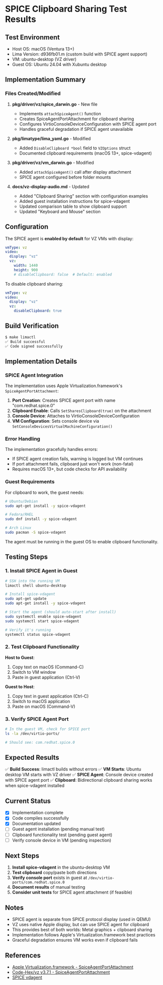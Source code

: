 # SPICE Clipboard Sharing Test Results

## Test Environment
- Host OS: macOS (Ventura 13+)
- Lima Version: d936fb01.m (custom build with SPICE agent support)
- VM: ubuntu-desktop (VZ driver)
- Guest OS: Ubuntu 24.04 with Xubuntu desktop

## Implementation Summary

### Files Created/Modified

1. **pkg/driver/vz/spice_darwin.go** - New file
   - Implements `attachSpiceAgent()` function
   - Creates SpiceAgentPortAttachment for clipboard sharing
   - Configures VirtioConsoleDeviceConfiguration with SPICE agent port
   - Handles graceful degradation if SPICE agent unavailable

2. **pkg/limatype/lima_yaml.go** - Modified
   - Added `DisableClipboard *bool` field to `VZOptions` struct
   - Documented clipboard requirements (macOS 13+, spice-vdagent)

3. **pkg/driver/vz/vm_darwin.go** - Modified
   - Added `attachSpiceAgent()` call after display attachment
   - SPICE agent configured before folder mounts

4. **docs/vz-display-audio.md** - Updated
   - Added "Clipboard Sharing" section with configuration examples
   - Added guest installation instructions for spice-vdagent
   - Updated comparison table to show clipboard support
   - Updated "Keyboard and Mouse" section

## Configuration

The SPICE agent is **enabled by default** for VZ VMs with display:

```yaml
vmType: vz
video:
  display: "vz"
  vz:
    width: 1440
    height: 900
    # disableClipboard: false  # Default: enabled
```

To disable clipboard sharing:

```yaml
vmType: vz
video:
  display: "vz"
  vz:
    disableClipboard: true
```

## Build Verification

```bash
$ make limactl
✅ Build successful
✅ Code signed successfully
```

## Implementation Details

### SPICE Agent Integration

The implementation uses Apple Virtualization.framework's `SpiceAgentPortAttachment`:

1. **Port Creation**: Creates SPICE agent port with name "com.redhat.spice.0"
2. **Clipboard Enable**: Calls `SetSharesClipboard(true)` on the attachment
3. **Console Device**: Attaches to VirtioConsoleDeviceConfiguration
4. **VM Configuration**: Sets console device via `SetConsoleDevicesVirtualMachineConfiguration()`

### Error Handling

The implementation gracefully handles errors:
- If SPICE agent creation fails, warning is logged but VM continues
- If port attachment fails, clipboard just won't work (non-fatal)
- Requires macOS 13+, but code checks for API availability

### Guest Requirements

For clipboard to work, the guest needs:

```bash
# Ubuntu/Debian
sudo apt-get install -y spice-vdagent

# Fedora/RHEL
sudo dnf install -y spice-vdagent

# Arch Linux
sudo pacman -S spice-vdagent
```

The agent must be running in the guest OS to enable clipboard functionality.

## Testing Steps

### 1. Install SPICE Agent in Guest

```bash
# SSH into the running VM
limactl shell ubuntu-desktop

# Install spice-vdagent
sudo apt-get update
sudo apt-get install -y spice-vdagent

# Start the agent (should auto-start after install)
sudo systemctl enable spice-vdagent
sudo systemctl start spice-vdagent

# Verify it's running
systemctl status spice-vdagent
```

### 2. Test Clipboard Functionality

**Host to Guest**:
1. Copy text on macOS (Command-C)
2. Switch to VM window
3. Paste in guest application (Ctrl-V)

**Guest to Host**:
1. Copy text in guest application (Ctrl-C)
2. Switch to macOS application
3. Paste on macOS (Command-V)

### 3. Verify SPICE Agent Port

```bash
# In the guest VM, check for SPICE port
ls -la /dev/virtio-ports/

# Should see: com.redhat.spice.0
```

## Expected Results

✅ **Build Success**: limactl builds without errors
✅ **VM Starts**: Ubuntu desktop VM starts with VZ driver
✅ **SPICE Agent**: Console device created with SPICE agent port
✅ **Clipboard**: Bidirectional clipboard sharing works when spice-vdagent installed

## Current Status

- [x] Implementation complete
- [x] Code compiles successfully
- [x] Documentation updated
- [ ] Guest agent installation (pending manual test)
- [ ] Clipboard functionality test (pending guest agent)
- [ ] Verify console device in VM (pending inspection)

## Next Steps

1. **Install spice-vdagent** in the ubuntu-desktop VM
2. **Test clipboard** copy/paste both directions
3. **Verify console port** exists in guest at `/dev/virtio-ports/com.redhat.spice.0`
4. **Document results** of manual testing
5. **Consider unit tests** for SPICE agent attachment (if feasible)

## Notes

- SPICE agent is separate from SPICE protocol display (used in QEMU)
- VZ uses native Apple display, but can use SPICE agent for clipboard
- This provides best of both worlds: Metal graphics + clipboard sharing
- Implementation follows Apple's Virtualization.framework best practices
- Graceful degradation ensures VM works even if clipboard fails

## References

- [Apple Virtualization.framework - SpiceAgentPortAttachment](https://developer.apple.com/documentation/virtualization/vzspiceagentportattachment)
- [Code-Hex/vz v3.7.1 - SpiceAgentPortAttachment](https://pkg.go.dev/github.com/Code-Hex/vz/v3@v3.7.1#SpiceAgentPortAttachment)
- [SPICE vdagent](https://www.spice-space.org/spice-for-newbies.html)
